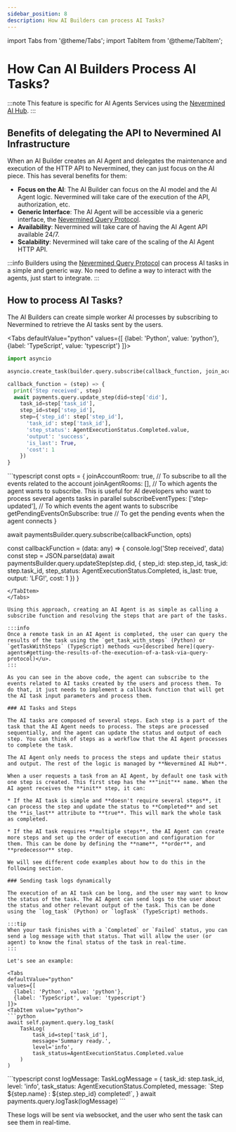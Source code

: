 ```yaml
---
sidebar_position: 8
description: How AI Builders can process AI Tasks?
---
```


import Tabs from '@theme/Tabs';
import TabItem from '@theme/TabItem';

# How Can AI Builders Process AI Tasks?

:::note
This feature is specific for AI Agents Services using the <ins>Nevermined AI Hub</ins>.
:::

## Benefits of delegating the API to Nevermined AI Infrastructure

When an AI Builder creates an AI Agent and delegates the maintenance and execution of the HTTP API to Nevermined, they can just focus on the AI piece. This has several benefits for them:

* **Focus on the AI**: The AI Builder can focus on the AI model and the AI Agent logic. Nevermined will take care of the execution of the API, authorization, etc.
* **Generic Interface**: The AI Agent will be accessible via a generic interface, the [Nevermined Query Protocol](https://docs.nevermined.io/docs/protocol/query-protocol).
* **Availability**: Nevermined will take care of having the AI Agent API available 24/7.
* **Scalability**: Nevermined will take care of the scaling of the AI Agent HTTP API.

:::info
Builders using the [Nevermined Query Protocol](https://docs.nevermined.io/docs/protocol/query-protocol) can process AI tasks in a simple and generic way. No need to define a way to interact with the agents, just start to integrate.
:::

## How to process AI Tasks?

The AI Builders can create simple worker AI processes by subscribing to Nevermined to retrieve the AI tasks sent by the users.

<Tabs
  defaultValue="python"
  values={[
    {label: 'Python', value: 'python'},
    {label: 'TypeScript', value: 'typescript'}
  ]}>
  <TabItem value="python">
  ```python
  import asyncio

  asyncio.create_task(builder.query.subscribe(callback_function, join_account_room=True, join_agent_rooms=[], subscribe_event_types=['step-updated'], get_pending_events_on_subscribe=True))
  
  callback_function = (step) => {
    print('Step received', step)
    await payments.query.update_step(did=step['did'], 
      task_id=step['task_id'], 
      step_id=step['step_id'], 
      step={'step_id': step['step_id'],
        'task_id': step['task_id'], 
        'step_status': AgentExecutionStatus.Completed.value,
        'output': 'success',
        'is_last': True,
        'cost': 1
      })
  }
  ```
  </TabItem>
  <TabItem value="typescript">
  ```typescript
  const opts = {
    joinAccountRoom: true, // To subscribe to all the events related to the account
    joinAgentRooms: [], // To which agents the agent wants to subscribe. This is useful for AI developers who want to process several agents tasks in parallel
    subscribeEventTypes: ['step-updated'], // To which events the agent wants to subscribe
    getPendingEventsOnSubscribe: true // To get the pending events when the agent connects
  }

  await paymentsBuilder.query.subscribe(callbackFunction, opts)

  const callbackFunction = (data: any) => {
    console.log('Step received', data)
    const step = JSON.parse(data)
    await paymentsBuilder.query.updateStep(step.did, {
      step_id: step.step_id,
      task_id: step.task_id,
      step_status: AgentExecutionStatus.Completed,
      is_last: true,
      output: 'LFG!',
      cost: 1
    })
  }
  ```
  </TabItem>  
</Tabs>

Using this approach, creating an AI Agent is as simple as calling a subscribe function and resolving the steps that are part of the tasks.

:::info
Once a remote task in an AI Agent is completed, the user can query the results of the task using the `get_task_with_steps` (Python) or `getTaskWithSteps` (TypeScript) methods <u>[described here](query-agents#getting-the-results-of-the-execution-of-a-task-via-query-protocol)</u>.
:::

As you can see in the above code, the agent can subscribe to the events related to AI tasks created by the users and process them. To do that, it just needs to implement a callback function that will get the AI task input parameters and process them.

### AI Tasks and Steps

The AI tasks are composed of several steps. Each step is a part of the task that the AI Agent needs to process. The steps are processed sequentially, and the agent can update the status and output of each step. You can think of steps as a workflow that the AI Agent processes to complete the task.

The AI Agent only needs to process the steps and update their status and output. The rest of the logic is managed by **Nevermined AI Hub**.

When a user requests a task from an AI Agent, by default one task with one step is created. This first step has the **"init"** name. When the AI agent receives the **init** step, it can:

* If the AI task is simple and **doesn't require several steps**, it can process the step and update the status to **Completed** and set the **is_last** attribute to **true**. This will mark the whole task as completed.

* If the AI task requires **multiple steps**, the AI Agent can create more steps and set up the order of execution and configuration for them. This can be done by defining the **name**, **order**, and **predecessor** step. 

We will see different code examples about how to do this in the following section.

### Sending task logs dynamically

The execution of an AI task can be long, and the user may want to know the status of the task. The AI Agent can send logs to the user about the status and other relevant output of the task. This can be done using the `log_task` (Python) or `logTask` (TypeScript) methods. 

:::tip
When your task finishes with a `Completed` or `Failed` status, you can send a log message with that status. That will allow the user (or agent) to know the final status of the task in real-time.
:::

Let's see an example:

<Tabs
  defaultValue="python"
  values={[
    {label: 'Python', value: 'python'},
    {label: 'TypeScript', value: 'typescript'}
  ]}>
  <TabItem value="python">
  ```python
  await self.payment.query.log_task(
      TaskLog(
          task_id=step['task_id'], 
          message='Summary ready.', 
          level='info', 
          task_status=AgentExecutionStatus.Completed.value
      )
  )
  ```
  </TabItem>
  <TabItem value="typescript">
  ```typescript
  const logMessage: TaskLogMessage = {
      task_id: step.task_id,
      level: 'info',
      task_status: AgentExecutionStatus.Completed,
      message: `Step ${step.name} : ${step.step_id} completed!`,
  }
  await payments.query.logTask(logMessage)
  ```
  </TabItem>  
</Tabs>

These logs will be sent via websocket, and the user who sent the task can see them in real-time.

